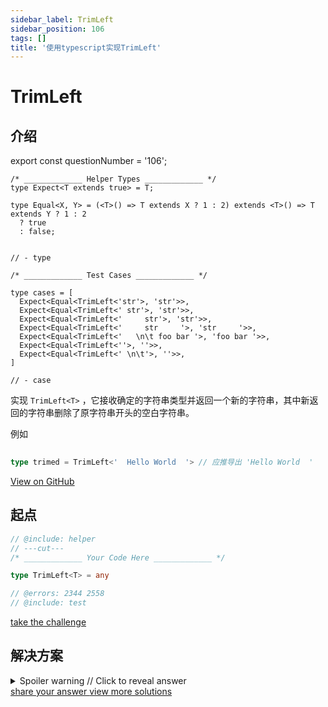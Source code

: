 ```yaml
---
sidebar_label: TrimLeft
sidebar_position: 106
tags: []
title: '使用typescript实现TrimLeft'
---
```


# TrimLeft

## 介绍

export const questionNumber = '106';

```twoslash include helper
/* _____________ Helper Types _____________ */
type Expect<T extends true> = T;

type Equal<X, Y> = (<T>() => T extends X ? 1 : 2) extends <T>() => T extends Y ? 1 : 2
  ? true
  : false;


// - type
```

```twoslash include test
/* _____________ Test Cases _____________ */

type cases = [
  Expect<Equal<TrimLeft<'str'>, 'str'>>,
  Expect<Equal<TrimLeft<' str'>, 'str'>>,
  Expect<Equal<TrimLeft<'     str'>, 'str'>>,
  Expect<Equal<TrimLeft<'     str     '>, 'str     '>>,
  Expect<Equal<TrimLeft<'   \n\t foo bar '>, 'foo bar '>>,
  Expect<Equal<TrimLeft<''>, ''>>,
  Expect<Equal<TrimLeft<' \n\t'>, ''>>,
]

// - case
```
实现 `TrimLeft<T>` ，它接收确定的字符串类型并返回一个新的字符串，其中新返回的字符串删除了原字符串开头的空白字符串。


例如

```ts
  
type trimed = TrimLeft<'  Hello World  '> // 应推导出 'Hello World  '

```

<span className="badge-links">
  <a className="view" target="\_blank" href={`https://tsch.js.org/${questionNumber}`}>
    View on GitHub
  </a>
</span>

## 起点

```ts twoslash
// @include: helper
// ---cut---
/* _____________ Your Code Here _____________ */

type TrimLeft<T> = any

// @errors: 2344 2558
// @include: test
```

<span className="badge-links">
  <a
    className="challenge"
    target="\_blank"
    href={`https://tsch.js.org/${questionNumber}/play`}
  >
    take the challenge
  </a>
</span>

## 解决方案

<details>

<summary>Spoiler warning // Click to reveal answer</summary>

```ts twoslash
// @include: helper

// @include: test

/* _____________ Answer Here _____________ */
/// ---cut---

//方法1
type Whitespace = ' ' | '\n'| '\t'
type TrimLeft<S extends string> = S extends `${Whitespace}${infer Rest}` ? TrimLeft<Rest> : S;

```

```ts twoslash
// 潜在问题: 
/**
 * TypeScript 中的递归类型确实存在深度限制。TypeScript 默认的递归深度限制约为 45-50 层，具体限制可能因版本而略有不同。当递归嵌套达到这个限制时，TypeScript 编译器会报错。
 * 
 * 思路
 * 1.尾递归优化
 *  - 减少递归次数
 *  - 优化效果有限
 * 2.分段处理
 *  - 
 * 
 */
// 尾递归优化

type TrimRight<T extends string> = 
  T extends `${infer Rest} ` ? TrimRight<Rest> :
  T extends `${infer Rest}\n` ? TrimRight<Rest> :
  T extends `${infer Rest}\t` ? TrimRight<Rest> :
  T;

```


```ts twoslash
// Trim
type Whitespace = ' ' | '\n'| '\t'
type TrimLeft<S extends string> = S extends `${Whitespace}${infer Rest}` ? TrimLeft<Rest> : S;
type TrimRight<S extends string> = S extends `${infer F}${Whitespace}` ? TrimRight<F> : S;
type Trim<S extends string> = TrimLeft<TrimRight<S>>

```


</details>

<span className="badge-links">
  <a
    className="share"
    target="\_blank"
    href={`https://tsch.js.org/${questionNumber}/answer`}
  >
    share your answer
  </a>
  <a
    className="solution"
    target="\_blank"
    href={`https://tsch.js.org/${questionNumber}/solutions`}
  >
    view more solutions
  </a>
</span>
